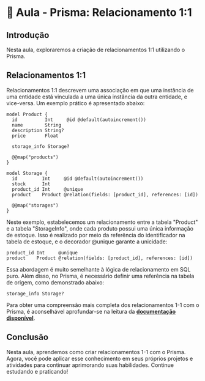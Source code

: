# 📘 Aula - Prisma: Relacionamento 1:1

## Introdução

Nesta aula, exploraremos a criação de relacionamentos 1:1 utilizando o Prisma.

## Relacionamentos 1:1

Relacionamentos 1:1 descrevem uma associação em que uma instância de uma entidade está vinculada a uma única instância da outra entidade, e vice-versa. Um exemplo prático é apresentado abaixo:
```prisma
model Product {
  id          Int     @id @default(autoincrement())
  name        String
  description String?
  price       Float

  storage_info Storage?

  @@map("products")
}

model Storage {
  id         Int     @id @default(autoincrement())
  stock      Int
  product_id Int     @unique
  product    Product @relation(fields: [product_id], references: [id])

  @@map("storages")
}
```
Neste exemplo, estabelecemos um relacionamento entre a tabela "Product" e a tabela "StorageInfo", onde cada produto possui uma única informação de estoque. Isso é realizado por meio da referência do identificador na tabela de estoque, e o decorador @unique garante a unicidade:
```prisma
product_id Int     @unique
product    Product @relation(fields: [product_id], references: [id])
```
Essa abordagem é muito semelhante à lógica de relacionamento em SQL puro. Além disso, no Prisma, é necessário definir uma referência na tabela de origem, como demonstrado abaixo:
```prisma
storage_info Storage?
```
Para obter uma compreensão mais completa dos relacionamentos 1-1 com o Prisma, é aconselhável aprofundar-se na leitura da **[documentação disponível](https://www.prisma.io/docs/orm/prisma-schema/data-model/relations/one-to-one-relations)**.

## Conclusão

Nesta aula, aprendemos como criar relacionamentos 1-1 com o Prisma. Agora, você pode aplicar esse conhecimento em seus próprios projetos e atividades para continuar aprimorando suas habilidades. Continue estudando e praticando!

